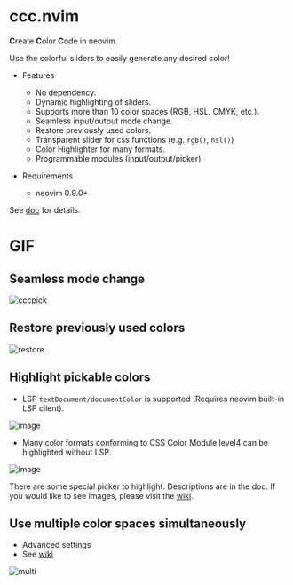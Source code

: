 # ccc.nvim

**C**reate **C**olor **C**ode in neovim.

Use the colorful sliders to easily generate any desired color!

- Features
    - No dependency.
    - Dynamic highlighting of sliders.
    - Supports more than 10 color spaces (RGB, HSL, CMYK, etc.).
    - Seamless input/output mode change.
    - Restore previously used colors.
    - Transparent slider for css functions (e.g. `rgb()`, `hsl()`)
    - Color Highlighter for many formats.
    - Programmable modules (input/output/picker)

- Requirements
    - neovim 0.9.0+

See [doc](./doc/ccc.txt) for details.

# GIF

## Seamless mode change

![cccpick](https://user-images.githubusercontent.com/82267684/225461164-a36d4ad3-da49-4124-b957-e0749f14fa05.gif)

## Restore previously used colors

![restore](https://user-images.githubusercontent.com/82267684/225461172-4c3e17af-99b6-4da9-8216-c00dc20c7a40.gif)

## Highlight pickable colors

- LSP `textDocument/documentColor` is supported (Requires neovim built-in LSP client).

![image](https://user-images.githubusercontent.com/430272/192379267-7b069281-021a-4ee5-bc65-58def20f9c0d.png)

- Many color formats conforming to CSS Color Module level4 can be highlighted without LSP.

![image](https://user-images.githubusercontent.com/82267684/196505445-fac76002-7344-47f7-84cb-710c3ecbb717.png)

There are some special picker to highlight. Descriptions are in the doc.
If you would like to see images, please visit the [wiki](https://github.com/uga-rosa/ccc.nvim/wiki/Special-pickers).

## Use multiple color spaces simultaneously

- Advanced settings
- See [wiki](https://github.com/uga-rosa/ccc.nvim/wiki/Use-multiple-color-spaces-simultaneously)

![multi](https://user-images.githubusercontent.com/82267684/225504962-bf71730e-e681-4ee3-8a26-f949b1973e71.gif)

